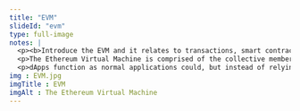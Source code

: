 ```yaml
--- 
title: "EVM"
slideId: "evm"
type: full-image
notes: |
  <p><b>Introduce the EVM and it relates to transactions, smart contracts, and dApps</b></p>
  <p>The Ethereum Virtual Machine is comprised of the collective members of the network. While it is not a single entity, it uses the power of the nodes on the network to help process data. The ability to process data in a reliable and quick manner allows for developers to build applications upon this decentralized platform, appropriately named decentralized applications, or dApps.</p>
  <p>dApps function as normal applications could, but instead of relying on a central server that could fail or compromise private information, they rely on ethereum's decentralized network and the EVM in order to execute user actions. While servers are good at processing data, the inherent security risk and lack of transparency has led to the rise of an ecosystem where security and privacy are paramount. While the EVM isn't the most efficient way to process information, it does so in a decentralized manner.</p>
img : EVM.jpg
imgTitle : EVM
imgAlt : The Ethereum Virtual Machine
---
```

